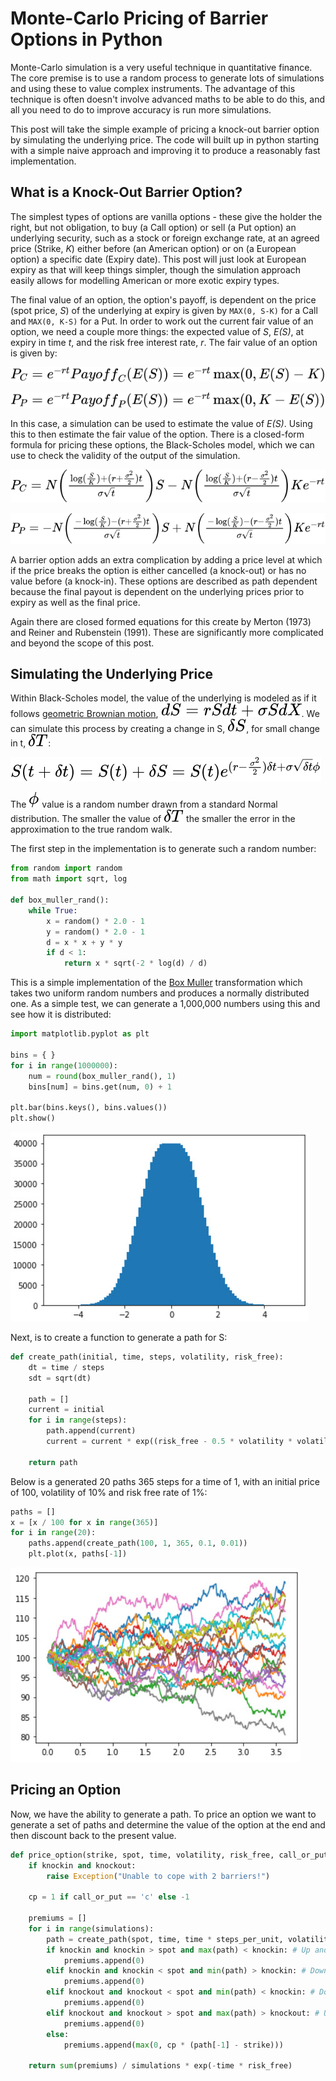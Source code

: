 # Monte-Carlo Pricing of Barrier Options in Python

Monte-Carlo simulation is a very useful technique in quantitative finance. The core premise is to use a random process to generate lots of simulations and using these to value complex instruments. The advantage of this technique is often doesn't involve advanced maths to be able to do this, and all you need to do to improve accuracy is run more simulations.

This post will take the simple example of pricing a knock-out barrier option by simulating the underlying price. The code will built up in python starting with a simple naive approach and improving it to produce a reasonably fast implementation.

## What is a Knock-Out Barrier Option?

The simplest types of options are vanilla options - these give the holder the right, but not obligation, to buy (a Call option) or sell (a Put option) an underlying security, such as a stock or foreign exchange rate, at an agreed price (Strike, *K*) either before (an American option) or on (a European option) a specific date (Expiry date). This post will just look at European expiry as that will keep things simpler, though the simulation approach easily allows for modelling American or more exotic expiry types.

The final value of an option, the option's payoff, is dependent on the price (spot price, *S*) of the underlying at expiry is given by `MAX(0, S-K)` for a Call and `MAX(0, K-S)` for a Put. In order to work out the current fair value of an option, we need a couple more things: the expected value of *S*, *E(S)*, at expiry in time *t*, and the risk free interest rate, *r*. The fair value of an option is given by:

![Option Fair Value](assets/montecarlo/premium_call.svg)

![Option Fair Value](assets/montecarlo/premium_put.svg)

In this case, a simulation can be used to estimate the value of *E(S)*. Using this to then estimate the fair value of the option. There is a closed-form formula for pricing these options, the Black-Scholes model, which we can use to check the validity of the output of the simulation.

![Black-Scholes for Call Option](assets/montecarlo/blackscholes_call.svg)

![Black-Scholes for Put Option](assets/montecarlo/blackscholes_put.svg)

A barrier option adds an extra complication by adding a price level at which if the price breaks the option is either cancelled (a knock-out) or has no value before (a knock-in). These options are described as path dependent because the final payout is dependent on the underlying prices prior to expiry as well as the final price. 

Again there are closed formed equations for this create by Merton (1973) and Reiner and Rubenstein (1991). These are significantly more complicated and beyond the scope of this post.

## Simulating the Underlying Price

Within Black-Scholes model, the value of the underlying is modeled as if it follows [geometric Brownian motion](https://www.quantstart.com/articles/Geometric-Brownian-Motion/), ![Random Walk](assets/montecarlo/randomwalk.svg). We can simulate this process by creating a change in S, ![dS](assets/montecarlo/dS.svg), for small change in t, ![dT](assets/montecarlo/dT.svg):

![Discrete Walk](assets/montecarlo/discretewalk.svg)

The ![phi](assets/montecarlo/phi.svg) value is a random number drawn from a standard Normal distribution. The smaller the value of ![dT](assets/montecarlo/dT.svg) the smaller the error in the approximation to the true random walk. 

The first step in the implementation is to generate such a random number:

```python
from random import random
from math import sqrt, log

def box_muller_rand():
    while True:
        x = random() * 2.0 - 1
        y = random() * 2.0 - 1
        d = x * x + y * y 
        if d < 1:
            return x * sqrt(-2 * log(d) / d)
```

This is a simple implementation of the [Box Muller](https://en.wikipedia.org/wiki/Box%E2%80%93Muller_transform) transformation which takes two uniform random numbers and produces a normally distributed one. As a simple test, we can generate a 1,000,000 numbers using this and see how it is distributed:

```python
import matplotlib.pyplot as plt

bins = { }
for i in range(1000000):
    num = round(box_muller_rand(), 1)
    bins[num] = bins.get(num, 0) + 1

plt.bar(bins.keys(), bins.values())
plt.show()
```

![Distribution](assets/montecarlo/distribution.jpg)

Next, is to create a function to generate a path for S:

```python
def create_path(initial, time, steps, volatility, risk_free):
    dt = time / steps
    sdt = sqrt(dt)

    path = []
    current = initial
    for i in range(steps):
        path.append(current)
        current = current * exp((risk_free - 0.5 * volatility * volatility) * dt + volatility * sdt * box_muller_rand())
    
    return path
```

Below is a generated 20 paths 365 steps for a time of 1, with an initial price of 100, volatility of 10% and risk free rate of 1%:

```python
paths = []
x = [x / 100 for x in range(365)]
for i in range(20):
    paths.append(create_path(100, 1, 365, 0.1, 0.01))
    plt.plot(x, paths[-1])
```

![Paths](assets/montecarlo/paths.jpg)

## Pricing an Option

Now, we have the ability to generate a path. To price an option we want to generate a set of paths and determine the value of the option at the end and then discount back to the present value.

```python
def price_option(strike, spot, time, volatility, risk_free, call_or_put='c', knockin=None, knockout=None, simulations=2000, steps_per_unit = 365):
    if knockin and knockout:
        raise Exception("Unable to cope with 2 barriers!")

    cp = 1 if call_or_put == 'c' else -1

    premiums = []
    for i in range(simulations):
        path = create_path(spot, time, time * steps_per_unit, volatility, risk_free)
        if knockin and knockin > spot and max(path) < knockin: # Up and In
            premiums.append(0)
        elif knockin and knockin < spot and min(path) > knockin: # Down and In
            premiums.append(0)
        elif knockout and knockout < spot and min(path) < knockin: # Down and Out
            premiums.append(0)
        elif knockout and knockout > spot and max(path) > knockout: # Up and Out
            premiums.append(0)
        else:
            premiums.append(max(0, cp * (path[-1] - strike)))

    return sum(premiums) / simulations * exp(-time * risk_free)
```